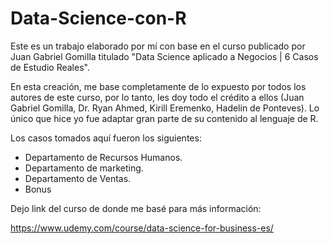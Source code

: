 # Data-Science-con-R

Este es un trabajo elaborado por mí con base en el curso publicado por Juan Gabriel Gomilla titulado "Data Science aplicado a Negocios | 6 Casos de Estudio Reales".

En esta creación, me base completamente de lo expuesto por todos los autores de este curso, por lo tanto, les doy todo el crédito a ellos (Juan Gabriel Gomilla, Dr. Ryan Ahmed, 
Kirill Eremenko, Hadelin de Ponteves). Lo único que hice yo fue adaptar gran parte de su contenido al lenguaje de R.

Los casos tomados aquí fueron los siguientes:

- Departamento de Recursos Humanos.
- Departamento de marketing.
- Departamento de Ventas.
- Bonus

Dejo link del curso de donde me basé para más información:

https://www.udemy.com/course/data-science-for-business-es/
